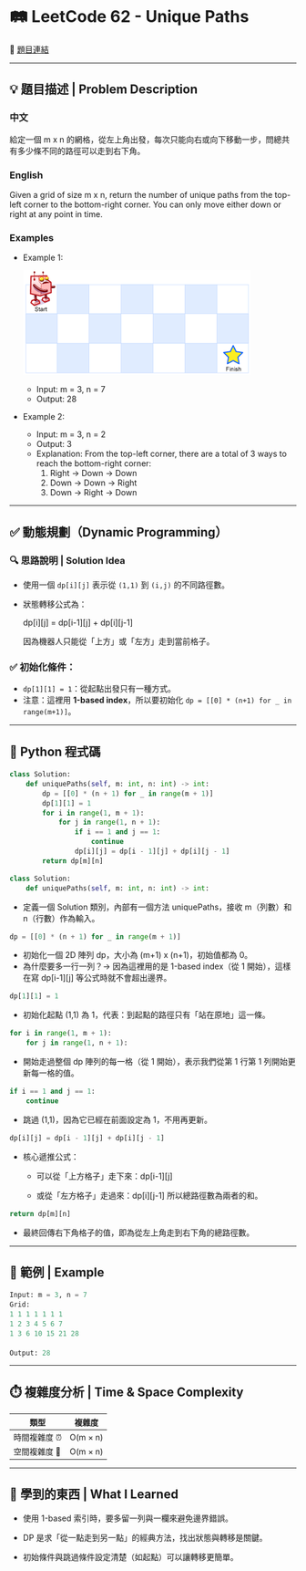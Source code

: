 # 🛤️ LeetCode 62 - Unique Paths
🔗 [題目連結](https://leetcode.com/problems/unique-paths/)

---

## 💡 題目描述 | Problem Description

### 中文
給定一個 m x n 的網格，從左上角出發，每次只能向右或向下移動一步，問總共有多少條不同的路徑可以走到右下角。

### English
Given a grid of size m x n, return the number of unique paths from the top-left corner to the bottom-right corner. You can only move either down or right at any point in time.

### Examples
- Example 1:

    ![](../images/62_robot_maze.png)

    - Input: m = 3, n = 7
    - Output: 28

- Example 2:

    - Input: m = 3, n = 2
    - Output: 3
    - Explanation: From the top-left corner, there are a total of 3 ways to reach the bottom-right corner:
        1. Right -> Down -> Down
        2. Down -> Down -> Right
        3. Down -> Right -> Down
 

---

## ✅ 動態規劃（Dynamic Programming）

### 🔍 思路說明 | Solution Idea

- 使用一個 `dp[i][j]` 表示從 `(1,1)` 到 `(i,j)` 的不同路徑數。

- 狀態轉移公式為：

    dp[i][j] = dp[i-1][j] + dp[i][j-1]


    因為機器人只能從「上方」或「左方」走到當前格子。

### ✅ 初始化條件：
- `dp[1][1] = 1`：從起點出發只有一種方式。
- 注意：這裡用 **1-based index**，所以要初始化 `dp = [[0] * (n+1) for _ in range(m+1)]`。

---

## 🧠 Python 程式碼
```python
class Solution:
    def uniquePaths(self, m: int, n: int) -> int:
        dp = [[0] * (n + 1) for _ in range(m + 1)]
        dp[1][1] = 1
        for i in range(1, m + 1):
            for j in range(1, n + 1):
                if i == 1 and j == 1:
                    continue
                dp[i][j] = dp[i - 1][j] + dp[i][j - 1]
        return dp[m][n]
```
```python
class Solution:
    def uniquePaths(self, m: int, n: int) -> int:
```
- 定義一個 Solution 類別，內部有一個方法 uniquePaths，接收 m（列數）和 n（行數）作為輸入。

```python
dp = [[0] * (n + 1) for _ in range(m + 1)]
```
- 初始化一個 2D 陣列 dp，大小為 (m+1) x (n+1)，初始值都為 0。
-  為什麼要多一行一列？→ 因為這裡用的是 1-based index（從 1 開始），這樣在寫 dp[i-1][j] 等公式時就不會超出邊界。

```python
dp[1][1] = 1
```
-  初始化起點 (1,1) 為 1，代表：到起點的路徑只有「站在原地」這一條。

```python
for i in range(1, m + 1):
    for j in range(1, n + 1):
```
-  開始走過整個 dp 陣列的每一格（從 1 開始），表示我們從第 1 行第 1 列開始更新每一格的值。

```python
if i == 1 and j == 1:
    continue
```
- 跳過 (1,1)，因為它已經在前面設定為 1，不用再更新。

```python
dp[i][j] = dp[i - 1][j] + dp[i][j - 1]
```
-  核心遞推公式：

    - 可以從「上方格子」走下來：dp[i-1][j]

    - 或從「左方格子」走過來：dp[i][j-1] 所以總路徑數為兩者的和。

```python
return dp[m][n]
```
-  最終回傳右下角格子的值，即為從左上角走到右下角的總路徑數。

---

## 🧪 範例 | Example
```python
Input: m = 3, n = 7
Grid:
1 1 1 1 1 1 1
1 2 3 4 5 6 7
1 3 6 10 15 21 28

Output: 28
```

---

## ⏱️ 複雜度分析 | Time & Space Complexity
| 類型       | 複雜度      |
| -------- | -------- |
| 時間複雜度 ⏰  | O(m × n) |
| 空間複雜度 💾 | O(m × n) |

---

## 📘 學到的東西 | What I Learned

- 使用 1-based 索引時，要多留一列與一欄來避免邊界錯誤。

- DP 是求「從一點走到另一點」的經典方法，找出狀態與轉移是關鍵。

- 初始條件與跳過條件設定清楚（如起點）可以讓轉移更簡單。